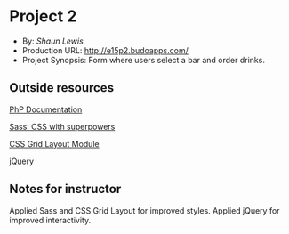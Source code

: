 # Project 2
+ By: *Shaun Lewis*
+ Production URL: <http://e15p2.budoapps.com/>
+ Project Synopsis: Form where users select a bar and order drinks.

## Outside resources

[PhP Documentation](https://www.php.net/docs.php)

[Sass: CSS with superpowers](https://sass-lang.com/)

[CSS Grid Layout Module](https://www.w3schools.com/css/css_grid.asp)

[jQuery](https://jquery.com/)

## Notes for instructor
Applied Sass and CSS Grid Layout for improved styles. Applied jQuery for improved interactivity.
